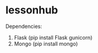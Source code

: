 lessonhub
=========
Dependencies:
1. Flask (pip install Flask gunicorn)
2. Mongo (pip install mongo)


